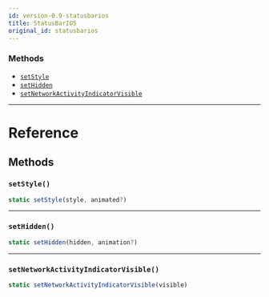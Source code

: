 ```yaml
---
id: version-0.9-statusbarios
title: StatusBarIOS
original_id: statusbarios
---
```


### Methods

* [`setStyle`](statusbarios.md#setstyle)
* [`setHidden`](statusbarios.md#sethidden)
* [`setNetworkActivityIndicatorVisible`](statusbarios.md#setnetworkactivityindicatorvisible)

---

# Reference

## Methods

### `setStyle()`

```javascript
static setStyle(style, animated?)
```

---

### `setHidden()`

```javascript
static setHidden(hidden, animation?)
```

---

### `setNetworkActivityIndicatorVisible()`

```javascript
static setNetworkActivityIndicatorVisible(visible)
```
